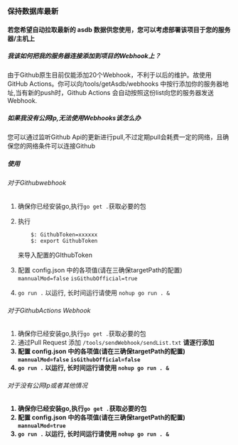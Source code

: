 ### 保持数据库最新

#### 若您希望自动拉取最新的 asdb 数据供您使用，您可以考虑部署该项目于您的服务器/主机上

#####  我该如何把我的服务器连接添加到项目的Webhook上？
由于Github原生目前仅能添加20个Webhook，不利于以后的维护。故使用GitHub Actions。你可以向/tools/getAsdb/webhooks 中按行添加你的服务器地址,当有新的push时，Github Actions 会自动按照这份list向您的服务器发送Webhook.

#####  如果我没有公网Ip,无法使用Webhooks该怎么办
您可以通过监听Github Api的更新进行pull,不过定期pull会耗费一定的网络，且确保您的网络条件可以连接Github

##### 使用
###### 对于Githubwebhook
1. 确保你已经安装go,执行`go get .`获取必要的包
2. 执行
    ```
        $: GithubToken=xxxxxx 
        $: export GithubToken
    ```
    来导入配置的GIthubToken

3. 配置 config.json 中的各项值(请在三确保targetPath的配置) `mannualMod=false` `isGithubOfficial=true`
4. `go run .` 以运行, 长时间运行请使用 `nohup go run . &`

###### 对于GithubActions Webhook 
1. 确保你已经安装go,执行`go get .`获取必要的包
2. 通过Pull Request 添加 `/tools/sendWebhook/sendList.txt` <b>请逐行添加<b>
3. 配置 config.json 中的各项值(请在三确保targetPath的配置) `mannualMod=false` `isGithubOfficial=false`
4. `go run .` 以运行, 长时间运行请使用 `nohup go run . &`

###### 对于没有公网Ip或者其他情况
1. 确保你已经安装go,执行`go get .`获取必要的包
2. 配置 config.json 中的各项值(请在三确保targetPath的配置) `mannualMod=true`
3. `go run .` 以运行, 长时间运行请使用 `nohup go run . &`